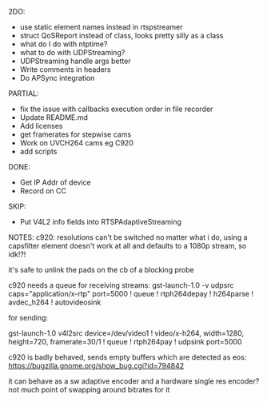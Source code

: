 2DO:

* use static element names instead in rtspstreamer
* struct QoSReport instead of class, looks pretty silly as a class
* what do I do with ntptime?
* what to do with UDPStreaming?
* UDPStreaming handle args better
* Write comments in headers
* Do APSync integration

PARTIAL:
* fix the issue with callbacks execution order in file recorder
* Update README.md
* Add licenses
* get framerates for stepwise cams
* Work on UVCH264 cams eg C920
* add scripts

DONE:
* Get IP Addr of device
* Record on CC

SKIP:
* Put V4L2 info fields into RTSPAdaptiveStreaming

NOTES:
c920: resolutions can't be switched no matter what i do, using a capsfilter element doesn't work at all and defaults to a 1080p stream, so idk!?!

it's safe to unlink the pads on the cb of a blocking probe

c920 needs a queue for receiving streams: gst-launch-1.0 -v udpsrc caps="application/x-rtp" port=5000 ! queue ! rtph264depay ! h264parse ! avdec_h264 ! autovideosink

for sending: 

gst-launch-1.0 v4l2src device=/dev/video1 ! video/x-h264, width=1280, height=720, framerate=30/1 ! queue ! rtph264pay ! udpsink port=5000

c920 is badly behaved, sends empty buffers which are detected as eos: https://bugzilla.gnome.org/show_bug.cgi?id=794842

it can behave as a sw adaptive encoder and a hardware single res encoder? not much point of swapping around bitrates for it